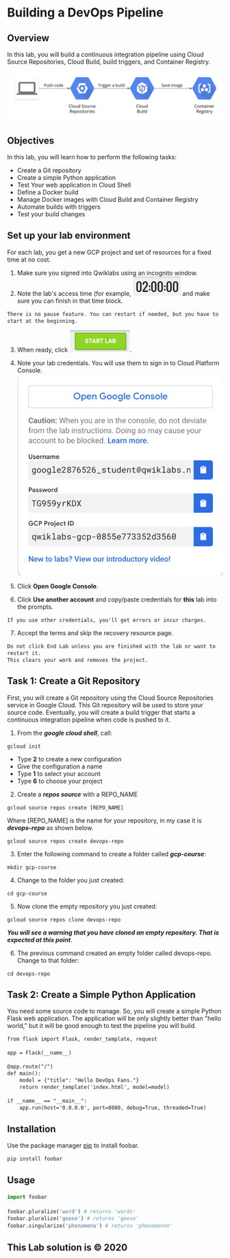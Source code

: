 # Building a DevOps Pipeline

## Overview

In this lab, you will build a continuous integration pipeline using Cloud Source Repositories, Cloud Build, build triggers, and Container Registry.

![Cloud Build](/images/CloudBuildCI.png/)

## Objectives

In this lab, you will learn how to perform the following tasks:
- Create a Git repository
- Create a simple Python application
- Test Your web application in Cloud Shell
- Define a Docker build
- Manage Docker images with Cloud Build and Container Registry
- Automate builds with triggers
- Test your build changes

## Set up your lab environment

For each lab, you get a new GCP project and set of resources for a fixed time at no cost.

1. Make sure you signed into Qwiklabs using an incognito window.
2. Note the lab's access time (for example, ![Time Count](/images/TimeCount.png) and make sure you can finish in that time block.
```
There is no pause feature. You can restart if needed, but you have to start at the beginning.
```
3. When ready, click ![Start Lab](/images/StartLabClick.png).
4. Note your lab credentials. You will use them to sign in to Cloud Platform Console.
![Cloud Platform Console](/images/OpenConsole.png)

5. Click **Open Google Console**.

6. Click **Use another account** and copy/paste credentials for **this** lab into the prompts.

```
If you use other credentials, you'll get errors or incur charges.
```
7. Accept the terms and skip the recovery resource page.
```
Do not click End Lab unless you are finished with the lab or want to restart it.
This clears your work and removes the project.
```

## Task 1: Create a Git Repository

First, you will create a Git repository using the Cloud Source Repositories service in Google Cloud. This Git repository will be used to store your source code. Eventually, you will create a build trigger that starts a continuous integration pipeline when code is pushed to it.

1. From the ***google cloud shell***, call:

```
gcloud init
```
   - Type **2** to create a new configuration
   - Give the configuration a name
   - Type **1** to select your account
   - Type **6** to choose your project

2. Create a ***repos source*** with a REPO_NAME
```
gcloud source repos create [REPO_NAME]
```
Where [REPO_NAME] is the name for your repository, in my case it is ***devops-repo*** as shown below.

```
gcloud source repos create devops-repo
```
3. Enter the following command to create a folder called ***gcp-course***:

```
mkdir gcp-course
```
4. Change to the folder you just created:

```
cd gcp-course
```
5. Now clone the empty repository you just created:
```
gcloud source repos clone devops-repo
```
***You will see a warning that you have cloned an empty repository. That is expected at this point***.

6. The previous command created an empty folder called devops-repo. Change to that folder:
```
cd devops-repo
```

## Task 2: Create a Simple Python Application

You need some source code to manage. So, you will create a simple Python Flask web application. The application will be only slightly better than "hello world," but it will be good enough to test the pipeline you will build.

```
from flask import Flask, render_template, request

app = Flask(__name__)

@app.route("/")
def main():
    model = {"title": "Hello DevOps Fans."}
    return render_template('index.html', model=model)

if __name__ == "__main__":
    app.run(host='0.0.0.0', port=8080, debug=True, threaded=True)
```

## Installation

Use the package manager [pip](https://pip.pypa.io/en/stable/) to install foobar.

```bash
pip install foobar
```

## Usage

```python
import foobar

foobar.pluralize('word') # returns 'words'
foobar.pluralize('goose') # returns 'geese'
foobar.singularize('phenomena') # returns 'phenomenon'
```

##  This Lab solution is  &copy; 2020
